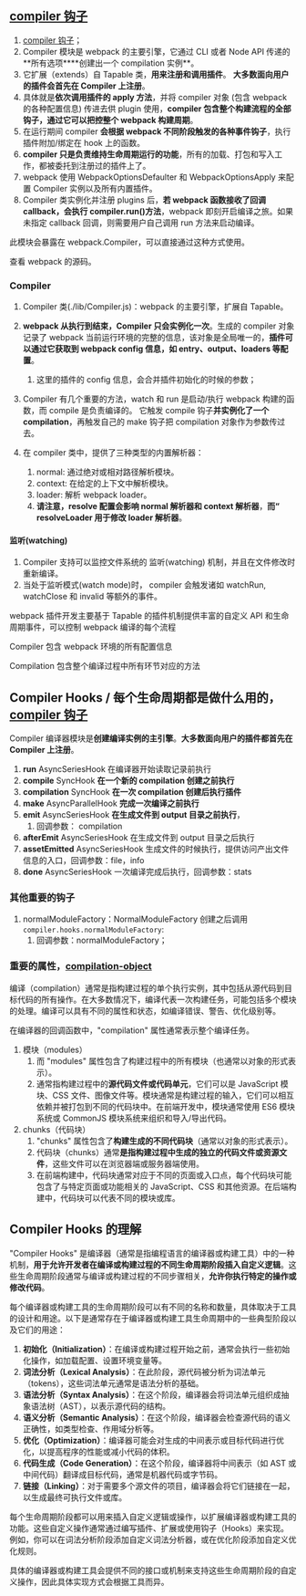 ## [compiler 钩子](https://webpack.docschina.org/api/compiler-hooks/)

1. [compiler 钩子](https://webpack.docschina.org/api/compiler-hooks/)；
2. Compiler 模块是 webpack 的主要引擎，它通过 CLI 或者 Node API 传递的**所有选项\*\***创建出一个 compilation 实例\*\*。
3. 它扩展（extends）自 Tapable 类，**用来注册和调用插件**。 **大多数面向用户的插件会首先在 Compiler 上注册**。
4. 具体就是**依次调用插件的 apply 方法**，并将 compiler 对象 (包含 webpack 的各种配置信息) 传进去供 plugin 使用，**compiler 包含整个构建流程的全部钩子，通过它可以把控整个 webpack 构建周期**。
5. 在运行期间 compiler **会根据 webpack 不同阶段触发的各种事件钩子**，执行插件附加/绑定在 hook 上的函数。
6. **compiler 只是负责维持生命周期运行的功能**，所有的加载、打包和写入工作，都被委托到注册过的插件上了。
7. webpack 使用 WebpackOptionsDefaulter 和 WebpackOptionsApply 来配置 Compiler 实例以及所有内置插件。
8. Compiler 类实例化并注册 plugins 后，**若 webpack 函数接收了回调 callback，会执行 compiler.run()方法**，webpack 即刻开启编译之旅。如果未指定 callback 回调，则需要用户自己调用 run 方法来启动编译。

此模块会暴露在 webpack.Compiler，可以直接通过这种方式使用。

查看 webpack 的源码。

### Compiler

1. Compiler 类(./lib/Compiler.js)：webpack 的主要引擎，扩展自 Tapable。
2. **webpack 从执行到结束，Compiler 只会实例化一次**。生成的 compiler 对象记录了 webpack 当前运行环境的完整的信息，该对象是全局唯一的，**插件可以通过它获取到 webpack config 信息，如 entry、output、loaders 等配置**。
   1. 这里的插件的 config 信息，会合并插件初始化的时候的参数；
3. Compiler 有几个重要的方法，watch 和 run 是启动/执行 webpack 构建的函数，而 compile 是负责编译的。 它触发 compile 钩子**并实例化了一个 compilation**，再触发自己的 make 钩子把 compilation 对象作为参数传过去。

4. 在 compiler 类中，提供了三种类型的内置解析器：
   1. normal: 通过绝对或相对路径解析模块。
   2. context: 在给定的上下文中解析模块。
   3. loader: 解析 webpack loader。
   4. **请注意，resolve 配置会影响 normal 解析器和 context 解析器**，**而“ resolveLoader 用于修改 loader 解析器**。

#### 监听(watching)

1. Compiler 支持可以监控文件系统的 监听(watching) 机制，并且在文件修改时重新编译。
2. 当处于监听模式(watch mode)时， compiler 会触发诸如 watchRun, watchClose 和 invalid 等额外的事件。

webpack 插件开发主要基于 Tapable 的插件机制提供丰富的自定义 API 和生命周期事件，可以控制 webpack 编译的每个流程

Compiler 包含 webpack 环境的所有配置信息

Compilation 包含整个编译过程中所有环节对应的方法

## Compiler Hooks / 每个生命周期都是做什么用的，[compiler 钩子](https://www.webpackjs.com/api/compiler-hooks/)

Compiler 编译器模块是**创建编译实例的主引擎**。**大多数面向用户的插件都首先在 Compiler 上注册**。

1. **run** AsyncSeriesHook 在编译器开始读取记录前执行
2. **compile** SyncHook **在一个新的 compilation 创建之前执行**
3. **compilation** SyncHook **在一次 compilation 创建后执行插件**
4. **make** AsyncParallelHook **完成一次编译之前执行**
5. **emit** AsyncSeriesHook **在生成文件到 output 目录之前执行**，
   1. 回调参数： compilation
6. **afterEmit** AsyncSeriesHook 在生成文件到 output 目录之后执行
7. **assetEmitted** AsyncSeriesHook 生成文件的时候执行，提供访问产出文件信息的入口，回调参数：file，info
8. **done** AsyncSeriesHook 一次编译完成后执行，回调参数：stats

### 其他重要的钩子

1. normalModuleFactory：NormalModuleFactory 创建之后调用`compiler.hooks.normalModuleFactory`:
   1. 回调参数：normalModuleFactory；

### 重要的属性，[compilation-object](https://www.webpackjs.com/api/compilation-object/#compilation-object-methods)

编译（compilation）通常是指构建过程的单个执行实例，其中包括从源代码到目标代码的所有操作。在大多数情况下，编译代表一次构建任务，可能包括多个模块的处理。编译可以具有不同的属性和状态，如编译错误、警告、优化级别等。

在编译器的回调函数中，"compilation" 属性通常表示整个编译任务。

1. 模块（modules）
   1. 而 "modules" 属性包含了构建过程中的所有模块（也通常以对象的形式表示）。
   2. 通常指构建过程中的**源代码文件或代码单元**，它们可以是 JavaScript 模块、CSS 文件、图像文件等。模块通常是构建过程的输入，它们可以相互依赖并被打包到不同的代码块中。在前端开发中，模块通常使用 ES6 模块系统或 CommonJS 模块系统来组织和导入/导出代码。
2. chunks（代码块）
   1. "chunks" 属性包含了**构建生成的不同代码块**（通常以对象的形式表示）。
   2. 代码块（chunks）通常**是指构建过程中生成的独立的代码文件或资源文件**，这些文件可以在浏览器端或服务器端使用。
   3. 在前端构建中，代码块通常对应于不同的页面或入口点，每个代码块可能包含了与特定页面或功能相关的 JavaScript、CSS 和其他资源。在后端构建中，代码块可以代表不同的模块或库。

## Compiler Hooks 的理解

"Compiler Hooks" 是编译器（通常是指编程语言的编译器或构建工具）中的一种机制，**用于允许开发者在编译或构建过程的不同生命周期阶段插入自定义逻辑**。这些生命周期阶段通常与编译或构建过程的不同步骤相关，**允许你执行特定的操作或修改代码**。

每个编译器或构建工具的生命周期阶段可以有不同的名称和数量，具体取决于工具的设计和用途。以下是通常存在于编译器或构建工具生命周期中的一些典型阶段以及它们的用途：

1. **初始化（Initialization）**：在编译或构建过程开始之前，通常会执行一些初始化操作，如加载配置、设置环境变量等。
2. **词法分析（Lexical Analysis）**：在此阶段，源代码被分析为词法单元（tokens），这些词法单元通常是语法分析的基础。
3. **语法分析（Syntax Analysis）**：在这个阶段，编译器会将词法单元组织成抽象语法树（AST），以表示源代码的结构。
4. **语义分析（Semantic Analysis）**：在这个阶段，编译器会检查源代码的语义正确性，如类型检查、作用域分析等。
5. **优化（Optimization）**：编译器可能会对生成的中间表示或目标代码进行优化，以提高程序的性能或减小代码的体积。
6. **代码生成（Code Generation）**：在这个阶段，编译器将中间表示（如 AST 或中间代码）翻译成目标代码，通常是机器代码或字节码。
7. **链接（Linking）**：对于需要多个源文件的项目，编译器会将它们链接在一起，以生成最终可执行文件或库。

每个生命周期阶段都可以用来插入自定义逻辑或操作，以扩展编译器或构建工具的功能。这些自定义操作通常通过编写插件、扩展或使用钩子（Hooks）来实现。例如，你可以在词法分析阶段添加自定义词法分析器，或在优化阶段添加自定义优化规则。

具体的编译器或构建工具会提供不同的接口或机制来支持这些生命周期阶段的自定义操作，因此具体实现方式会根据工具而异。
